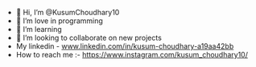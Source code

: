 - 👋 Hi, I’m @KusumChoudhary10
- 👀 I’m love in programming
- 🌱 I’m learning
- 💞️ I’m looking to collaborate on new projects
- My linkedin - www.linkedin.com/in/kusum-choudhary-a19aa42bb
- How to reach me :- https://www.instagram.com/kusum_choudhary10/


<!---
KusumChoudhary10/KusumChoudhary10 is a ✨ special ✨ repository because its `README.md` (this file) appears on your GitHub profile.
You can click the Preview link to take a look at your changes.
--->
